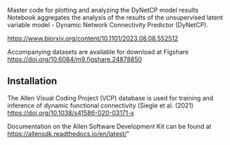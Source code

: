 Master code for plotting and analyzing the DyNetCP model results
Notebook aggregates the analysis of the results of the unsupervised latent variable model - Dynamic Network Connectivity Predictor (DyNetCP). 

https://www.biorxiv.org/content/10.1101/2023.08.08.552512

Accompanying datasets are available for download at Figshare 
https://doi.org/10.6084/m9.figshare.24878850



## Installation

The Allen Visual Coding Project (VCP) database is used for training and inference of dynamic functional connectivity (Siegle et al. (2021) 
https://doi.org/10.1038/s41586-020-03171-x

Documentation on the Allen Software Development Kit can be found at https://allensdk.readthedocs.io/en/latest/"
